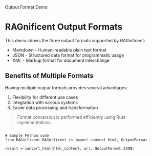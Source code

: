 Output Format Demo


# RAGnificent Output Formats

This demo shows the three output formats supported by RAGnificent:

* Markdown - Human-readable plain text format
* JSON - Structured data format for programmatic usage
* XML - Markup format for document interchange

## Benefits of Multiple Formats

Having multiple output formats provides several advantages:

1. Flexibility for different use cases
2. Integration with various systems
3. Easier data processing and transformation

> Format conversion is performed efficiently using Rust implementations.

```

# Sample Python code
from RAGnificent.RAGnificent_rs import convert_html, OutputFormat

result = convert_html(html_content, url, OutputFormat.JSON)
    
```